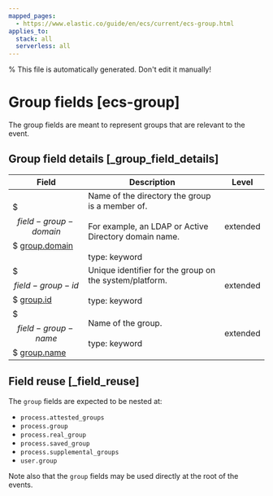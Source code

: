 ```yaml
---
mapped_pages:
  - https://www.elastic.co/guide/en/ecs/current/ecs-group.html
applies_to:
  stack: all
  serverless: all
---
```

% This file is automatically generated. Don't edit it manually!

# Group fields [ecs-group]

The group fields are meant to represent groups that are relevant to the event.

## Group field details [_group_field_details]

| Field | Description | Level |
| --- | --- | --- |
| $$$field-group-domain$$$ [group.domain](#field-group-domain) | Name of the directory the group is a member of.<br><br>For example, an LDAP or Active Directory domain name.<br><br>type: keyword | extended |
| $$$field-group-id$$$ [group.id](#field-group-id) | Unique identifier for the group on the system/platform.<br><br>type: keyword | extended |
| $$$field-group-name$$$ [group.name](#field-group-name) | Name of the group.<br><br>type: keyword | extended |

## Field reuse [_field_reuse]

The `group` fields are expected to be nested at:

* `process.attested_groups`
* `process.group`
* `process.real_group`
* `process.saved_group`
* `process.supplemental_groups`
* `user.group`

Note also that the `group` fields may be used directly at the root of the events.


